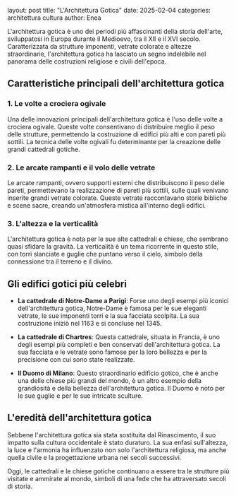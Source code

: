 layout: post
title: "L'Architettura Gotica"
date: 2025-02-04
categories: architettura cultura
author: Enea

L'architettura gotica è uno dei periodi più affascinanti della storia dell'arte, sviluppatosi in Europa durante il Medioevo, tra il XII e il XVI secolo. Caratterizzata da strutture imponenti, vetrate colorate e altezze straordinarie, l'architettura gotica ha lasciato un segno indelebile nel panorama delle costruzioni religiose e civili dell'epoca.

## Caratteristiche principali dell'architettura gotica

### 1. **Le volte a crociera ogivale**
Una delle innovazioni principali dell'architettura gotica è l'uso delle volte a crociera ogivale. Queste volte consentivano di distribuire meglio il peso delle strutture, permettendo la costruzione di edifici più alti e con pareti più sottili. La tecnica delle volte ogivali fu determinante per la creazione delle grandi cattedrali gotiche.

### 2. **Le arcate rampanti e il volo delle vetrate**
Le arcate rampanti, ovvero supporti esterni che distribuiscono il peso delle pareti, permettevano la realizzazione di pareti più sottili, sulle quali venivano inserite grandi vetrate colorate. Queste vetrate raccontavano storie bibliche e scene sacre, creando un'atmosfera mistica all'interno degli edifici.

### 3. **L'altezza e la verticalità**
L'architettura gotica è nota per le sue alte cattedrali e chiese, che sembrano quasi sfidare la gravità. La verticalità è un tema ricorrente in questo stile, con torri slanciate e guglie che puntano verso il cielo, simbolo della connessione tra il terreno e il divino.

## Gli edifici gotici più celebri

- **La cattedrale di Notre-Dame a Parigi**: Forse uno degli esempi più iconici dell'architettura gotica, Notre-Dame è famosa per le sue eleganti vetrate, le sue imponenti torri e la sua facciata scolpita. La sua costruzione iniziò nel 1163 e si concluse nel 1345.

- **La cattedrale di Chartres**: Questa cattedrale, situata in Francia, è uno degli esempi più completi e ben conservati dell'architettura gotica. La sua facciata e le vetrate sono famose per la loro bellezza e per la precisione con cui sono state realizzate.

- **Il Duomo di Milano**: Questo straordinario edificio gotico, che è anche una delle chiese più grandi del mondo, è un altro esempio della grandiosità e della bellezza dell'architettura gotica. Il Duomo è noto per le sue guglie e per le sue intricate sculture.

## L'eredità dell'architettura gotica

Sebbene l'architettura gotica sia stata sostituita dal Rinascimento, il suo impatto sulla cultura occidentale è stato duraturo. La sua enfasi sull'altezza, la luce e l'armonia ha influenzato non solo l'architettura religiosa, ma anche quella civile e la progettazione urbana nei secoli successivi.

Oggi, le cattedrali e le chiese gotiche continuano a essere tra le strutture più visitate e ammirate al mondo, simboli di una fede che ha attraversato secoli di storia.

